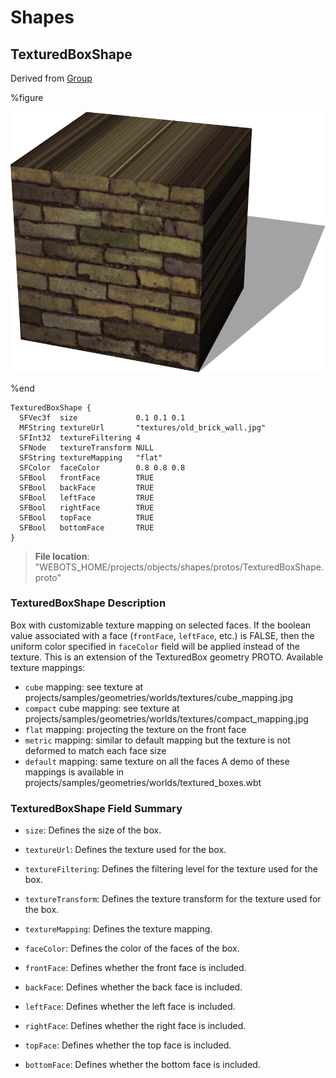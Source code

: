 # Shapes

## TexturedBoxShape

Derived from [Group](../reference/group.md)

%figure

![TexturedBoxShape](images/objects/shapes/TexturedBoxShape/model.png)

%end

```
TexturedBoxShape {
  SFVec3f  size             0.1 0.1 0.1                    
  MFString textureUrl       "textures/old_brick_wall.jpg"  
  SFInt32  textureFiltering 4                              
  SFNode   textureTransform NULL                           
  SFString textureMapping   "flat"                         
  SFColor  faceColor        0.8 0.8 0.8                    
  SFBool   frontFace        TRUE                           
  SFBool   backFace         TRUE                           
  SFBool   leftFace         TRUE                           
  SFBool   rightFace        TRUE                           
  SFBool   topFace          TRUE                           
  SFBool   bottomFace       TRUE                           
}
```

> **File location**: "WEBOTS\_HOME/projects/objects/shapes/protos/TexturedBoxShape.proto"

### TexturedBoxShape Description

Box with customizable texture mapping on selected faces.
If the boolean value associated with a face (`frontFace`, `leftFace`, etc.) is FALSE, then the uniform color specified in `faceColor` field will be applied instead of the texture.
This is an extension of the TexturedBox geometry PROTO.
Available texture mappings:
- `cube` mapping: see texture at projects/samples/geometries/worlds/textures/cube\_mapping.jpg
- `compact` cube mapping: see texture at projects/samples/geometries/worlds/textures/compact\_mapping.jpg
- `flat` mapping: projecting the texture on the front face
- `metric` mapping: similar to default mapping but the texture is not deformed to match each face size
- `default` mapping: same texture on all the faces
A demo of these mappings is available in projects/samples/geometries/worlds/textured\_boxes.wbt

### TexturedBoxShape Field Summary

- `size`: Defines the size of the box.

- `textureUrl`: Defines the texture used for the box.

- `textureFiltering`: Defines the filtering level for the texture used for the box.

- `textureTransform`: Defines the texture transform for the texture used for the box.

- `textureMapping`: Defines the texture mapping.

- `faceColor`: Defines the color of the faces of the box.

- `frontFace`: Defines whether the front face is included.

- `backFace`: Defines whether the back face is included.

- `leftFace`: Defines whether the left face is included.

- `rightFace`: Defines whether the right face is included.

- `topFace`: Defines whether the top face is included.

- `bottomFace`: Defines whether the bottom face is included.

